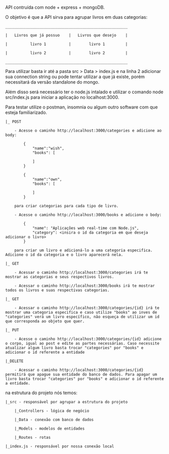 API contruída com node + express + mongoDB.

O objetivo é que a API sirva para agrupar livros em duas categorias:

    ______________________________________________________
    
    |   Livros que já possuo    |   Livros que desejo    |
    
    |          livro 1          |        livro 1         |
    
    |          livro 2          |        livro 2         |
    
    ______________________________________________________



Para utilizar basta ir até a pasta src > Data > index.js e na linha 2 adicionar sua connection string ou pode tentar utilizar a que já existe, porém necessitará da versão standalone do mongo. 

Além disso será necessário ter o node.js intalado e utilizar o comando node src/index.js para iniciar a aplicação no localhost:3000. 

Para testar utilize o postman, insomnia ou algum outro software com que esteja familiarizado.

    |_ POST

        - Acesse o caminho http://localhost:3000/categories e adicione ao body:
            
            {
                "name":"wish",
                "books": [
                    
                ]
            }

            {
                "name":"own",
                "books": [
                    
                ]
            }

        para criar categorias para cada tipo de livro.

        - Acesse o caminho http://localhost:3000/books e adicione o body:

            {
                "name": "Aplicações web real-time com Node.js",
                "category": <insira o id da categoria em que deseja adicionar o livro>
            }

        para criar um livro e adicioná-lo a uma categoria especifica. Adicione o id da categoria e o livro aparecerá nela.

    |_ GET

        - Acessar o caminho http://localhost:3000/categories irá te mostrar as categorias e seus respectivos livros.

        - Acessar o caminho http://localhost:3000/books irá te mostrar todos os livros e suas respectivas categorias.

    |_ GET

        - Acessar o caminho http://localhost:3000/categories/{id} irá te mostrar uma categoria especifica e caso utilize "books" ao inves de "categories" verá um livro específico, não esqueça de utilizar um id que corresponda ao objeto que quer.
    
    |_ PUT

        - Acesse o caminho http://localhost:3000/categories/{id} adicione o corpo, igual ao post e edite as partes necessárias. Caso necessite atualizar algum livro basta trocar "categories" por "books" e adicionar o id referente a entidade

    |_DELETE

        - Acessar o caminho http://localhost:3000/categories/{id} permitirá que apague sua entidade do banco de dados. Para apagar um livro basta trocar "categories" por "books" e adicionar o id referente a entidade.

na estrutura do projeto nós temos:

    |_src - responsável por agrupar a estrutura do projeto

        |_Controllers - lógica de negócio
    
        |_Data - conexão com banco de dados
    
        |_Models - modelos de entidades
    
        |_Routes - rotas 
    
    |_index.js - responsável por nossa conexão local

